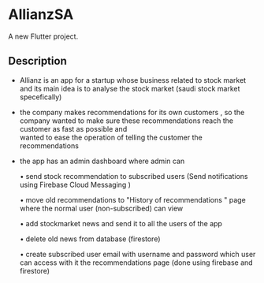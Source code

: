 # AllianzSA

A new Flutter project.

## Description

- Allianz is an app for a startup whose business related to stock market and its main idea is to analyse the stock market (saudi stock market specefically)
  
-  the company makes recommendations for its own customers , so the company wanted to make sure these recommendations reach the customer as fast as possible and   
   wanted to ease the operation of telling the customer the recommendations
  
- the app has an admin dashboard where admin can
  
  • send stock recommendation to subscribed users (Send notifications using Firebase Cloud Messaging )

  • move old recommendations to "History of recommendations " page where the normal user (non-subscribed) can view

  • add stockmarket news and send it to all the users of the app 

  • delete old news from database (firestore)

  • create subscribed user email with username and password which user can access with it the recommendations page (done using firebase and firestore)



